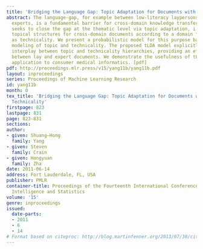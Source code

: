 ```yaml
---
title: 'Bridging the Language Gap: Topic Adaptation for Documents with Different Technicality'
abstract: The language-gap, for example between low-literacy laypersons and highly-technical
  experts, is a fundamental barrier for cross-domain knowledge transfer. This paper
  seeks to close the gap at the thematic level via topic adaptation, i.e., adjusting
  topical structures for cross-domain documents according to a domain factor such
  as technicality. We present a probabilistic model for this purpose based on joint
  modeling of topic and technicality. The proposed tLDA model explicitly encodes the
  interplay between topic and technicality hierarchies, providing an effective topic-bridge
  between lay and expert documents. We demonstrate the usefulness of tLDA with an
  application to consumer medical informatics. [pdf]
pdf: http://proceedings.mlr.press/v15/yang11b/yang11b.pdf
layout: inproceedings
series: Proceedings of Machine Learning Research
id: yang11b
month: 0
tex_title: 'Bridging the Language Gap: Topic Adaptation for Documents with Different
  Technicality'
firstpage: 823
lastpage: 831
page: 823-831
sections: 
author:
- given: Shuang–Hong
  family: Yang
- given: Steven
  family: Crain
- given: Hongyuan
  family: Zha
date: 2011-06-14
address: Fort Lauderdale, FL, USA
publisher: PMLR
container-title: Proceedings of the Fourteenth International Conference on Artificial
  Intelligence and Statistics
volume: '15'
genre: inproceedings
issued:
  date-parts:
  - 2011
  - 6
  - 14
# Format based on citeproc: http://blog.martinfenner.org/2013/07/30/citeproc-yaml-for-bibliographies/
---
```

